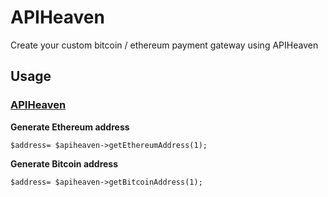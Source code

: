 
# APIHeaven

Create your custom bitcoin / ethereum payment gateway using APIHeaven

## Usage

### [APIHeaven](https://apiheaven.com/)

**Generate Ethereum address**

    $address= $apiheaven->getEthereumAddress(1);


**Generate Bitcoin address**

    $address= $apiheaven->getBitcoinAddress(1);
